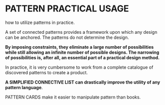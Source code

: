 # PATTERN PRACTICAL USAGE

how to utilize patterns in practice.  

A set of connected patterns provides a framework upon which any design can be anchored. The patterns do not determine the design. 

**By imposing constraints, they eliminate a large number of possibilities while still allowing an infinite number of possible designs. The narrowing of possibilities is, after all, an essential part of a practical design method.**

In practice, it is very cumbersome to work from a complete catalogue of discovered patterns to create a product. 

**A SIMPLIFIED CONNECTIVE LIST can drastically improve the utility of any pattern language**. 

PATTERN CARDS make it easier to manipulate pattern than books.
